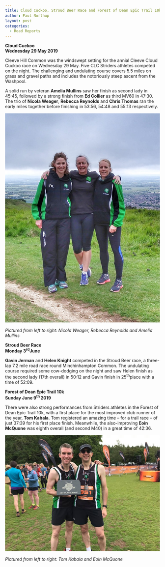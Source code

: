 ```yaml
---
title: Cloud Cuckoo, Stroud Beer Race and Forest of Dean Epic Trail 10k
author: Paul Northup
layout: post
categories:
  - Road Reports
---
```


**Cloud Cuckoo**  
**Wednesday 29 May 2019**

Cleeve Hill Common was the windswept setting for the annial Cleeve Cloud Cuckoo race on Wednesday 29 May. Five CLC Striders athletes competed on the night. The challenging and undulating course covers 5.5 miles on grass and gravel paths and includes the notoriously steep ascent from the Washpool.&nbsp;

A solid run by veteran **Amelia Mullins** saw her finish as second lady in 45:45, followed by a strong finish from **Ed Collier** as third MV60 in 47:30. The trio of **Nicola Weager**, **Rebecca Reynolds** and **Chris Thomas** ran the early miles together before finishing in 53:56, 54:48 and 55:13 respectively.


<img src="/Images/2019/06/Cloud-Cuckoo.jpg" alt="Pictured from left to right: Nicola Weager, Rebecca Reynolds and Amelia Mullins" /> 

_Pictured from left to right: Nicola Weager, Rebecca Reynolds and Amelia Mullins_

**Stroud Beer Race**  
**Monday 3<sup>rd</sup>June**

**Gavin Jerman** and **Helen Knight** competed in the Stroud Beer race, a three-lap 7.2 mile road race round Minchinhampton Common. The undulating course required some cow-dodging on the night and saw Helen finish as the second lady (17th overall) in 50:12 and Gavin finish in 25<sup>th</sup>place with a time of 52:09.

**Forest of Dean Epic Trail 10k**  
**Sunday June 9<sup>th </sup>2019**  


There were also strong performances from Striders athletes in the Forest of Dean Epic Trail 10k, with a first place for the most improved club runner of the year,&nbsp;**Tom Kabala**. Tom registered an amazing time&nbsp;– for a trail race – of just 37:39 for his first place finish. Meanwhile, the also-improving **Eoin McQuone** was eighth overall (and second M40) in a great time of 42:36.

<img src="/Images/2019/06/Tom-Eoin-FOD-Trail-10k.jpg" alt="Pictured from left to right: Tom Kabala and Eoin McQuone" /> 

_Pictured from left to right: Tom Kabala and Eoin McQuone_
